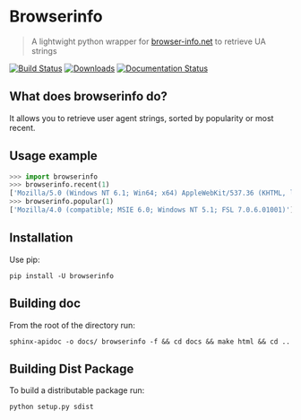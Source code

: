 # Browserinfo

> A lightwight python wrapper for [browser-info.net](http://www.browser-info.net/) to retrieve UA strings

[![Build Status](https://travis-ci.org/stylesuxx/browserinfo.svg?branch=master)](https://travis-ci.org/stylesuxx/browserinfo) [![Downloads](https://img.shields.io/pypi/dm/browserinfo.svg)](https://img.shields.io/pypi/dm/browserinfo.svg) [![Documentation Status](https://readthedocs.org/projects/browserinfo/badge/?version=latest)](http://browserinfo.readthedocs.io/en/latest/?badge=latest)

## What does browserinfo do?
It allows you to retrieve user agent strings, sorted by popularity or most recent.

## Usage example
```python
>>> import browserinfo
>>> browserinfo.recent(1)
['Mozilla/5.0 (Windows NT 6.1; Win64; x64) AppleWebKit/537.36 (KHTML, like Gecko) Chrome/40.0.2214.85 Safari/537.36\n']
>>> browserinfo.popular(1)
['Mozilla/4.0 (compatible; MSIE 6.0; Windows NT 5.1; FSL 7.0.6.01001)']
```

## Installation
Use pip:

    pip install -U browserinfo

## Building doc
From the root of the directory run:

    sphinx-apidoc -o docs/ browserinfo -f && cd docs && make html && cd ..

## Building Dist Package
To build a distributable package run:

```
python setup.py sdist
```
